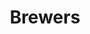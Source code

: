 ---
title: Brewers
crosslinks:
- nfl
- '2013'
- reddit_stream
- Dodgers
- Nationals
- Braves
- gifs
- theydidthemath
- pics
- KCRoyals
- Korean
- orioles
- toosoon
- Reds
- leafs
- trees
- redsox
- NYYankees
- sports
---